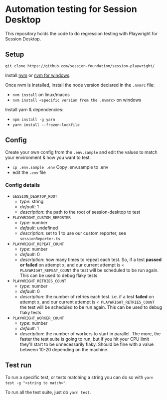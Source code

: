 # Automation testing for Session Desktop

This repository holds the code to do regression testing with Playwright for Session Desktop.

## Setup


`git clone https://github.com/session-foundation/session-playwright/`

Install [nvm](https://github.com/nvm-sh/nvm) or [nvm for windows](https://github.com/coreybutler/nvm-windows).

Once nvm is installed, install the node version declared in the `.nvmrc` file:
- `nvm install` on linux/macos
- `nvm install <specific version from the .nvmrc>` on windows

Install yarn & dependencies:
- `npm install -g yarn`
- `yarn install --frozen-lockfile`

## Config

Create your own config from the `.env.sample` and edit the values to match your environment & how you want to test.
- `cp .env.sample .env` Copy .env.sample to .env
- edit the `.env` file


### Config details

- `SESSION_DESKTOP_ROOT`
  - *type*: string
  - *default*: 1
  - *description*: the path to the root of session-desktop to test
- `PLAYWRIGHT_CUSTOM_REPORTER`
  - *type*: number
  - *default*: undefined
  - *description*: set to 1 to use our custom reporter, see `sessionReporter.ts`
- `PLAYWRIGHT_REPEAT_COUNT`
  - *type*: number
  - *default*: 0
  - *description*: how many times to repeat each test. So, if a test **passed or failed** on attempt x, and our current attempt is `< PLAYWRIGHT_REPEAT_COUNT` the test will be scheduled to be run again. This can be used to debug flaky tests
- `PLAYWRIGHT_RETRIES_COUNT`
  - *type*: number
  - *default*: 0
  - *description*: the number of retries each test. i.e. if a test **failed** on attempt x, and our current attempt is `< PLAYWRIGHT_RETRIES_COUNT` the test will be scheduled to be run again. This can be used to debug flaky tests
- `PLAYWRIGHT_WORKER_COUNT`
  - *type*: number
  - *default*: 1
  - *description*: the number of workers to start in parallel. The more, the faster the test suite is going to run, but if you hit your CPU limit they'll start to be unnecessarily flaky. Should be fine with a value between 10-20 depending on the machine.


## Test run

To run a specific test, or tests matching a string you can do so with
`yarn test -g "<string to match>"`.

To run all the test suite, just do
`yarn test`.
